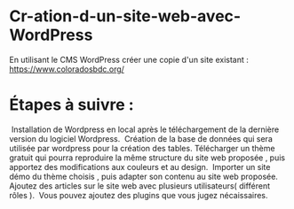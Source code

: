 # Cr-ation-d-un-site-web-avec-WordPress
En utilisant le CMS WordPress créer une copie d'un site existant : https://www.coloradosbdc.org/   
# Étapes à suivre :
​   Installation de Wordpress en local après le téléchargement de la dernière version du logiciel Wordpress. 
​   Création de la base de données qui sera utilisée par wordpress pour la création des tables.
​   Télécharger un thème gratuit qui pourra reproduire la même structure du site web proposée , puis apportez des modifications aux couleurs et au design.
​   Importer un site démo du thème choisis , puis adapter son contenu au site web proposée. Ajoutez des articles sur le site web avec plusieurs utilisateurs( différent       rôles ).
​   Vous pouvez ajoutez des plugins que vous jugez nécaissaires.
